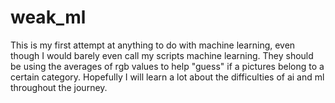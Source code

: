 # weak_ml
This is my first attempt at anything to do with machine learning, even though I would barely even call my scripts machine learning. They should be using the averages of rgb values to help "guess" if a pictures belong to a certain category. Hopefully I will learn a lot about the difficulties of ai and ml throughout the journey.
